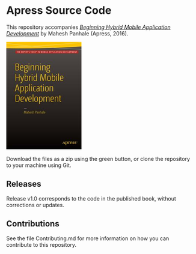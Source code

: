 # Apress Source Code

This repository accompanies [*Beginning Hybrid Mobile Application Development*](http://www.apress.com/9781484213155) by Mahesh Panhale (Apress, 2016).

![Cover image](9781484213155.jpg)

Download the files as a zip using the green button, or clone the repository to your machine using Git.

## Releases

Release v1.0 corresponds to the code in the published book, without corrections or updates.

## Contributions

See the file Contributing.md for more information on how you can contribute to this repository.
